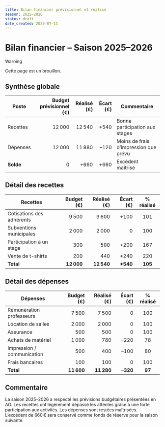 ```yaml
---
title: Bilan financier prévisionnel et réalisé
season: 2025-2026
status: draft
date_created: 2025-07-11
---
```

# Bilan financier – Saison 2025–2026

> [!WARNING]
> Cette page est un brouillon.

## Synthèse globale

| Poste     | Budget prévisionnel (€) | Réalisé (€) | Écart (€) | Commentaire                         |
|-----------|------------------------:|------------:|----------:|-------------------------------------|
| Recettes  | 12 000                  | 12 540      | +540      | Bonne participation aux stages      |
| Dépenses  | 12 000                  | 11 880      | –120      | Moins de frais d’impression que prévu |
| **Solde** | 0                       | +660        | +660      | Excédent maîtrisé                   |

## Détail des recettes

| Recettes                   | Budget (€) | Réalisé (€) | Écart (€) | % réalisé |
|----------------------------|-----------:|------------:|----------:|:---------:|
| Cotisations des adhérents  | 9 500      | 9 600       | +100      | 101       |
| Subventions municipales    | 2 000      | 2 000       | 0         | 100       |
| Participation à un stage   | 300        | 500         | +200      | 167       |
| Vente de t-shirts          | 200        | 440         | +240      | 220       |
| **Total**                  | **12 000** | **12 540**  | **+540**  | **105**   |

## Détail des dépenses

| Dépenses                      | Budget (€) | Réalisé (€) | Écart (€) | % réalisé |
|-------------------------------|-----------:|------------:|----------:|:---------:|
| Rémunération professeurs      | 7 500      | 7 500       | 0         | 100       |
| Location de salles            | 2 000      | 2 000       | 0         | 100       |
| Assurance                     | 500        | 500         | 0         | 100       |
| Achats de matériel            | 1 000      | 780         | –220      | 78        |
| Impression / communication    | 500        | 400         | –100      | 80        |
| Frais bancaires               | 100        | 100         | 0         | 100       |
| **Total**                     | **11 600** | **11 280**  | **–320**  | **97**    |

## Commentaire

La saison 2025–2026 a respecté les prévisions budgétaires présentées en AG. Les recettes ont légèrement dépassé les attentes grâce à une forte participation aux activités. Les dépenses sont restées maîtrisées. L’excédent de 660 € sera conservé comme fonds de réserve pour la saison suivante.

